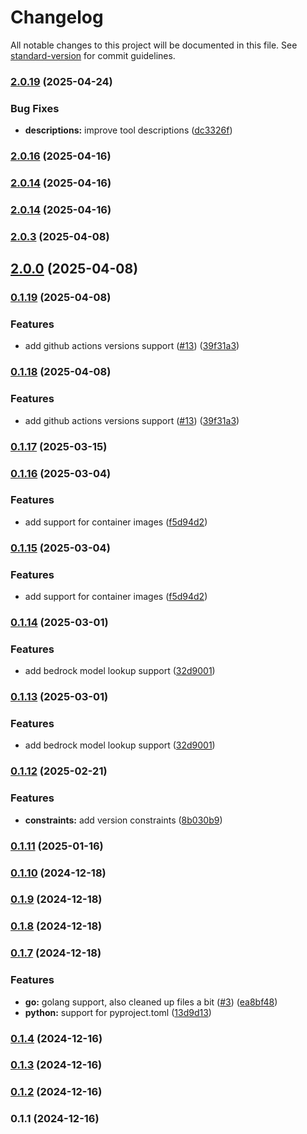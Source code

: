 # Changelog

All notable changes to this project will be documented in this file. See [standard-version](https://github.com/conventional-changelog/standard-version) for commit guidelines.

### [2.0.19](https://github.com/sammcj/mcp-package-version/compare/v2.0.18...v2.0.19) (2025-04-24)


### Bug Fixes

* **descriptions:** improve tool descriptions ([dc3326f](https://github.com/sammcj/mcp-package-version/commit/dc3326f1d87ac939cd7bc730ff2991f71ced1a46))

### [2.0.16](https://github.com/sammcj/mcp-package-version/compare/v2.0.15...v2.0.16) (2025-04-16)

### [2.0.14](https://github.com/sammcj/mcp-package-version/compare/v2.0.13...v2.0.14) (2025-04-16)

### [2.0.14](https://github.com/sammcj/mcp-package-version/compare/v2.0.13...v2.0.14) (2025-04-16)

### [2.0.3](https://github.com/sammcj/mcp-package-version/compare/v2.0.2...v2.0.3) (2025-04-08)

## [2.0.0](https://github.com/sammcj/mcp-package-version/compare/v0.2.0...v2.0.0) (2025-04-08)

### [0.1.19](https://github.com/sammcj/mcp-package-version/compare/v0.1.17...v0.1.19) (2025-04-08)


### Features

* add github actions versions support ([#13](https://github.com/sammcj/mcp-package-version/issues/13)) ([39f31a3](https://github.com/sammcj/mcp-package-version/commit/39f31a36102a4993a1be7c8123a9e67fce91c034))

### [0.1.18](https://github.com/sammcj/mcp-package-version/compare/v0.1.17...v0.1.18) (2025-04-08)


### Features

* add github actions versions support ([#13](https://github.com/sammcj/mcp-package-version/issues/13)) ([39f31a3](https://github.com/sammcj/mcp-package-version/commit/39f31a36102a4993a1be7c8123a9e67fce91c034))

### [0.1.17](https://github.com/sammcj/mcp-package-version/compare/v0.1.16...v0.1.17) (2025-03-15)

### [0.1.16](https://github.com/sammcj/mcp-package-version/compare/v0.1.14...v0.1.16) (2025-03-04)


### Features

* add support for container images ([f5d94d2](https://github.com/sammcj/mcp-package-version/commit/f5d94d24be268e4f8635956751741387e7c18543))

### [0.1.15](https://github.com/sammcj/mcp-package-version/compare/v0.1.14...v0.1.15) (2025-03-04)


### Features

* add support for container images ([f5d94d2](https://github.com/sammcj/mcp-package-version/commit/f5d94d24be268e4f8635956751741387e7c18543))

### [0.1.14](https://github.com/sammcj/mcp-package-version/compare/v0.1.12...v0.1.14) (2025-03-01)


### Features

* add bedrock model lookup support ([32d9001](https://github.com/sammcj/mcp-package-version/commit/32d9001a84e53ccd1265ab28b45cc77a05c253e4))

### [0.1.13](https://github.com/sammcj/mcp-package-version/compare/v0.1.12...v0.1.13) (2025-03-01)


### Features

* add bedrock model lookup support ([32d9001](https://github.com/sammcj/mcp-package-version/commit/32d9001a84e53ccd1265ab28b45cc77a05c253e4))

### [0.1.12](https://github.com/sammcj/mcp-package-version/compare/v0.1.11...v0.1.12) (2025-02-21)


### Features

* **constraints:** add version constraints ([8b030b9](https://github.com/sammcj/mcp-package-version/commit/8b030b960629abdd24610d75a42cb2159ca8ae7d))

### [0.1.11](https://github.com/sammcj/mcp-package-version/compare/v0.1.10...v0.1.11) (2025-01-16)

### [0.1.10](https://github.com/sammcj/mcp-package-version/compare/v0.1.8...v0.1.10) (2024-12-18)

### [0.1.9](https://github.com/sammcj/mcp-package-version/compare/v0.1.8...v0.1.9) (2024-12-18)

### [0.1.8](https://github.com/sammcj/mcp-package-version/compare/v0.1.7...v0.1.8) (2024-12-18)

### [0.1.7](https://github.com/sammcj/mcp-package-version/compare/v0.1.6...v0.1.7) (2024-12-18)


### Features

* **go:** golang support, also cleaned up files a bit ([#3](https://github.com/sammcj/mcp-package-version/issues/3)) ([ea8bf48](https://github.com/sammcj/mcp-package-version/commit/ea8bf48fd5db29ea7b3bde390d2f9c306d24a337))
* **python:** support for pyproject.toml ([13d9d13](https://github.com/sammcj/mcp-package-version/commit/13d9d13f51c9d745ca518814df198d46ff2d85fd))

### [0.1.4](https://github.com/sammcj/mcp-package-version/compare/v0.1.3...v0.1.4) (2024-12-16)

### [0.1.3](https://github.com/sammcj/mcp-package-version/compare/v0.1.1...v0.1.3) (2024-12-16)

### [0.1.2](https://github.com/sammcj/mcp-package-version/compare/v0.1.1...v0.1.2) (2024-12-16)

### 0.1.1 (2024-12-16)
